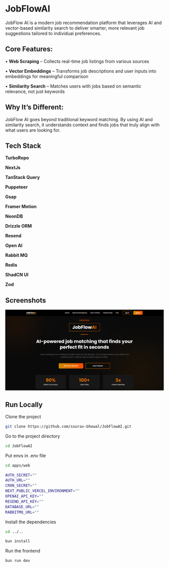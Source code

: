 # JobFlowAI

JobFlow AI is a modern job recommendation platform that leverages AI and vector-based similarity search to deliver smarter, more relevant job suggestions tailored to individual preferences.

## Core Features:

• **Web Scraping** – Collects real-time job listings from various sources

• **Vector Embeddings** – Transforms job descriptions and user inputs into embeddings for meaningful comparison

• **Similarity Search** – Matches users with jobs based on semantic relevance, not just keywords

## Why It’s Different:

JobFlow AI goes beyond traditional keyword matching. By using AI and similarity search, it understands context and finds jobs that truly align with what users are looking for.


## Tech Stack

**TurboRepo**

**NextJs**

**TanStack Query**

**Puppeteer**

**Gsap**

**Framer Motion**

**NeonDB**

**Drizzle ORM**

**Resend**

**Open AI**

**Rabbit MQ**

**Redis**

**ShadCN UI**

**Zod**


## Screenshots

![Screenshot](screenshots/screen1.png)


## Run Locally

Clone the project

```bash
git clone https://github.com/sourav-bhowal/JobFlowAI.git
```
Go to the project directory
```bash
cd JobFlowAI
```
Put envs in .env file
```bash
cd apps/web
```
```bash
AUTH_SECRET=""
AUTH_URL=""
CRON_SECRET=""
NEXT_PUBLIC_VERCEL_ENVIRONMENT=""
OPENAI_API_KEY=""
RESEND_API_KEY=""
DATABASE_URL=""
RABBITMQ_URL=""
```
Install the dependencies
```bash
cd ../..
```
```bash
bun install
```
Run the frontend
```bash
bun run dev
```

